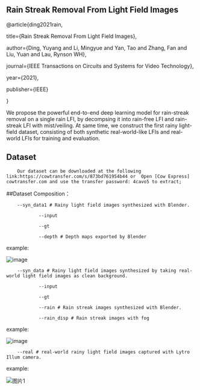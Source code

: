 ## Rain Streak Removal From Light Field Images

@article{ding2021rain,

  title={Rain Streak Removal From Light Field Images},
  
  author={Ding, Yuyang and Li, Mingyue and Yan, Tao and Zhang, Fan and Liu, Yuan and Lau, Rynson WH},
  
  journal={IEEE Transactions on Circuits and Systems for Video Technology},
  
  year={2021},
  
  publisher={IEEE}
  
}

We propose the powerful end-to-end deep learning model for rain-streak removal on a single rain LFI, by decompsing it into rain-free LFI and rain-streak LFI with mist/veiling. At same time, we construct the first rainy light-field dataset, consisting of both synthetic real-world-like LFIs and real-world LFIs for training and evaluation.

## Dataset

        Our dataset can be downloaded at the following link:https://cowtransfer.com/s/873bd761954b44 or  Open [Cow Express] cowtransfer.com and use the transfer password: 4cavo5 to extract;

##Dataset Composition：

        --syn_data1 # Rainy light field images synthesized with Blender.

                --input
        
                --gt
        
                --depth # Depth maps exported by Blender
example:

![image](https://user-images.githubusercontent.com/93031356/160370203-478b7461-230f-43e6-a933-1c9945dd7fb6.png)
        
        --syn_data # Rainy light field images synthesized by taking real-world light field images as clean background.

                --input
        
                --gt
        
                --rain # Rain streak images synthesized with Blender.
        
                --rain_disp # Rain streak images with fog
                
example:

![image](https://user-images.githubusercontent.com/93031356/160374159-f0c94e98-fdfc-4b31-b795-65021801747d.png)

        --real # real-world rainy light field images captured with Lytro Illum camera.
      
 example:
 
 ![图片1](https://user-images.githubusercontent.com/93031356/160374298-dea4859f-c094-4c8a-acd0-7eb8b120359d.png)

